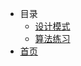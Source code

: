 <!-- 导航栏 --> 

- 目录
  - [设计模式](docs/MCA/DesignMode/README.md)
  - [算法练习](docs/MCA/Arithmetic/README.md)
- [<u>首页</u>](/#main)





















